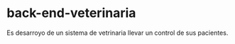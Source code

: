 # back-end-veterinaria
Es desarroyo de un sistema de vetrinaria llevar un control de sus pacientes.

